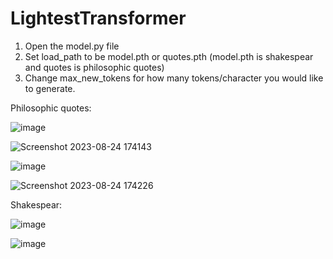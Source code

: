 # LightestTransformer

1. Open the model.py file
2. Set load_path to be model.pth or quotes.pth (model.pth is shakespear and quotes is philosophic quotes)
3. Change max_new_tokens for how many tokens/character you would like to generate. 

Philosophic quotes:

![image](https://github.com/Eugene29/LightestTransformer/assets/52263376/b87613f5-9be9-4578-94cb-6dbb5572ae0c)

![Screenshot 2023-08-24 174143](https://github.com/Eugene29/LightestTransformer/assets/52263376/54d47a7c-321a-439a-b84c-7b069233e334)


![image](https://github.com/Eugene29/LightestTransformer/assets/52263376/5be48c0d-dc94-4e70-9e7c-6026c3e59a34)


![Screenshot 2023-08-24 174226](https://github.com/Eugene29/LightestTransformer/assets/52263376/8437eeab-2dab-431d-9fb8-a73276523902)



Shakespear:


![image](https://github.com/Eugene29/LightestTransformer/assets/52263376/381f467a-591b-4289-a892-0c55e1e25748)


![image](https://github.com/Eugene29/LightestTransformer/assets/52263376/91f41bf6-8ad8-46a0-a6d2-4fdf72ab597e)
